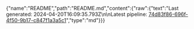 {"name":"README","path":"README.md","content":{"raw":{"text":"Last generated: 2024-04-20T16:09:35.793Z\n\nLatest pipeline: [74d83f86-696f-4f50-9b17-c847f1a3a5c1](/pipeline/74d83f86-696f-4f50-9b17-c847f1a3a5c1)","type":"md"}}}